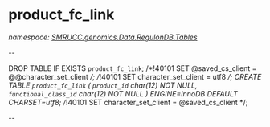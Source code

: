 ﻿# product_fc_link
_namespace: [SMRUCC.genomics.Data.RegulonDB.Tables](./index.md)_

--
 
 DROP TABLE IF EXISTS `product_fc_link`;
 /*!40101 SET @saved_cs_client = @@character_set_client */;
 /*!40101 SET character_set_client = utf8 */;
 CREATE TABLE `product_fc_link` (
 `product_id` char(12) NOT NULL,
 `functional_class_id` char(12) NOT NULL
 ) ENGINE=InnoDB DEFAULT CHARSET=utf8;
 /*!40101 SET character_set_client = @saved_cs_client */;
 
 --




